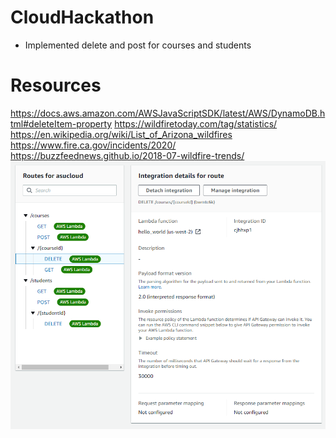 # CloudHackathon
- Implemented delete and post for courses and students
# Resources
https://docs.aws.amazon.com/AWSJavaScriptSDK/latest/AWS/DynamoDB.html#deleteItem-property
https://wildfiretoday.com/tag/statistics/
https://en.wikipedia.org/wiki/List_of_Arizona_wildfires
https://www.fire.ca.gov/incidents/2020/
https://buzzfeednews.github.io/2018-07-wildfire-trends/
![](ss/Routeintegration.png)
